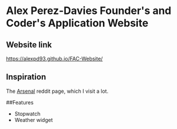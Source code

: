 # Alex Perez-Davies Founder's and Coder's Application Website

## Website link
https://alexpd93.github.io/FAC-Website/

## Inspiration
The [Arsenal](https://www.reddit.com/r/Gunners/) reddit page, which I visit a lot. 

##Features
- Stopwatch 
- Weather widget



